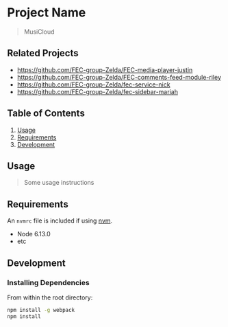 # Project Name

> MusiCloud

## Related Projects

- https://github.com/FEC-group-Zelda/FEC-media-player-justin
- https://github.com/FEC-group-Zelda/FEC-comments-feed-module-riley
- https://github.com/FEC-group-Zelda/fec-service-nick
- https://github.com/FEC-group-Zelda/fec-sidebar-mariah

## Table of Contents

1. [Usage](#Usage)
1. [Requirements](#requirements)
1. [Development](#development)

## Usage

> Some usage instructions

## Requirements

An `nvmrc` file is included if using [nvm](https://github.com/creationix/nvm).

- Node 6.13.0
- etc

## Development

### Installing Dependencies

From within the root directory:

```sh
npm install -g webpack
npm install
```
